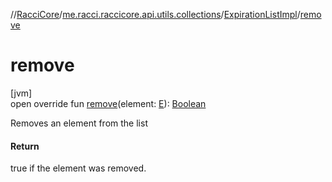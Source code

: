 //[RacciCore](../../../index.md)/[me.racci.raccicore.api.utils.collections](../index.md)/[ExpirationListImpl](index.md)/[remove](remove.md)

# remove

[jvm]\
open override fun [remove](remove.md)(element: [E](index.md)): [Boolean](https://kotlinlang.org/api/latest/jvm/stdlib/kotlin/-boolean/index.html)

Removes an element from the list

#### Return

true if the element was removed.
